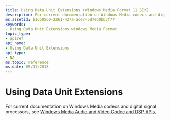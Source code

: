 ```yaml
---
title: Using Data Unit Extensions (Windows Media Format 11 SDK)
description: For current documentation on Windows Media codecs and digital signal processors, see Windows Media Audio and Video Codec and DSP APIs.
ms.assetid: b1650560-2261-427a-ace7-5d7ed0bb3f77
keywords:
- Using Data Unit Extensions windows Media Format
topic_type:
- apiref
api_name:
- Using Data Unit Extensions
api_type:
- NA
ms.topic: reference
ms.date: 05/31/2018
---
```


# Using Data Unit Extensions

For current documentation on Windows Media codecs and digital signal processors, see [Windows Media Audio and Video Codec and DSP APIs.](/previous-versions//dd464626(v=vs.85))

 

 